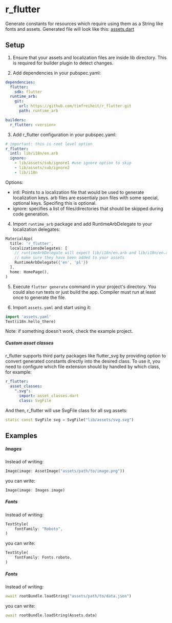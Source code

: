 r_flutter
====

Generate constants for resources which require using them as a String like fonts and assets. Generated file will look like this:
[assets.dart](https://github.com/timfreiheit/r_flutter/blob/master/example/.dart_tool/build/generated/example/lib/assets.dart)

## Setup

1. Ensure that your assets and localization files are inside lib directory. This is required for builder plugin to detect changes.

2. Add dependencies in your pubspec.yaml:
```yaml
dependencies:
  flutter:
    sdk: flutter
  runtime_arb:
    git: 
      url: https://github.com/timfreiheit/r_flutter.git
      path: runtime_arb

builders:
  r_flutter: <version>
```

3. Add r_flutter configuration in your pubspec.yaml:
```yaml
# important: this is root level option
r_flutter:
  intl: lib/i18n/en.arb
  ignore:
    - lib/assets/sub/ignore1 #use ignore option to skip 
    - lib/assets/sub/ignore2
    - lib/i18n
```
Options:
- intl: Points to a localization file that would be used to generate localization keys. arb files are essentialy json files with some special, optional keys. Specifing this is optional.
- ignore: specifies a list of files/directories that should be skipped during code generation. 

4. Import `runtime_arb` package and add RuntimeArbDelegate to your localization delegates:
```dart
MaterialApp(
  title: 'r_flutter',
  localizationsDelegates: [
    // runtimeArbDelegate will expect lib/i18n/en.arb and lib/i18n/en.arb to exist in your app
    // make sure they have been added to your assets
    RuntimeArbDelegate({'en', 'pl'})
  ],
  home: HomePage(),
)
```
5. Execute `flutter generate` command in your project's directory. You could also run tests or just build the app. Compiler must run at least once to generate the file.

6. Import `assets.yaml` and start using it:
```dart
import 'assets.yaml'
Text(i18n.hello_there)
```

Note: if something doesn't work, check the example project.

##### Custom asset classes

r_flutter supports third party packages like flutter_svg by providing option to convert generated constants directly into the desired class. To use it, you need to configure which file extension should by handled by which class, for example:

```yaml
r_flutter:
  asset_classes:
    ".svg": 
      import: asset_classes.dart
      class: SvgFile
```
And then, r_flutter will use SvgFile class for all svg assets:
```dart
static const SvgFile svg = SvgFile("lib/assets/svg.svg")
```

## Examples

##### Images

Instead of writing:
```dart
Image(image: AssetImage("assets/path/to/image.png"))
```
you can write:
```dart
Image(image: Images.image)
```

##### Fonts
Instead of writing:
```dart
TextStyle(
    fontFamily: "Roboto",
)
```
you can write:
```dart
TextStyle(
    fontFamily: Fonts.roboto,
)
```

##### Fonts
Instead of writing:
```dart
await rootBundle.loadString("assets/path/to/data.json")
```
you can write:
```dart
await rootBundle.loadString(Assets.data)
```
